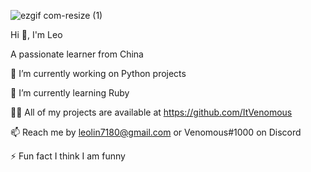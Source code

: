 ![ezgif com-resize (1)](https://github.com/ItsVenomous/ItsVenomous/assets/104592743/b4aa1782-5b6f-4dba-ba29-5e9c89f579dd)

Hi 👋, I'm Leo

A passionate learner from China


🔭 I’m currently working on Python projects

🌱 I’m currently learning Ruby

👨‍💻 All of my projects are available at https://github.com/ItVenomous

📫 Reach me by leolin7180@gmail.com or Venomous#1000 on Discord

⚡ Fun fact I think I am funny
